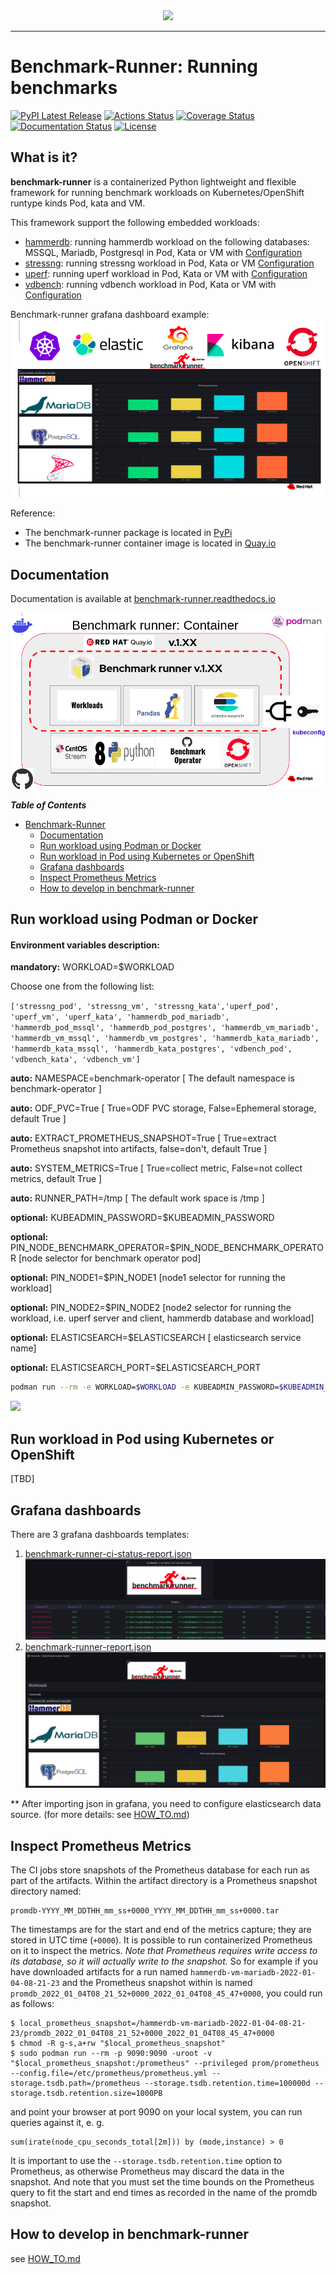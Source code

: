 <div align="center">
  <img src="https://github.com/redhat-performance/benchmark-runner/blob/main/media/benchmark_runner.png"><br>
</div>

-----------------

# Benchmark-Runner: Running benchmarks
[![PyPI Latest Release](https://img.shields.io/pypi/v/benchmark-runner.svg)](https://pypi.org/project/benchmark-runner/)
[![Actions Status](https://github.com/redhat-performance/benchmark-runner/workflows/CI/badge.svg)](https://github.com/redhat-performance/benchmark-runner/actions)
[![Coverage Status](https://coveralls.io/repos/github/redhat-performance/benchmark-runner/badge.svg?branch=main)](https://coveralls.io/github/redhat-performance/benchmark-runner?branch=main&kill_cache=1)
[![Documentation Status](https://readthedocs.org/projects/benchmark-runner/badge/?version=latest)](https://benchmark-runner.readthedocs.io/en/latest/?badge=latest)
[![License](https://img.shields.io/pypi/l/benchmark-runner.svg)](https://github.com/redhat-performance/benchmark-runner/blob/main/LICENSE)

## What is it?

**benchmark-runner** is a containerized Python lightweight and flexible framework for running benchmark workloads 
on Kubernetes/OpenShift runtype kinds Pod, kata and VM.

This framework support the following embedded workloads:

* [hammerdb](https://hammerdb.com/): running hammerdb workload on the following databases: MSSQL, Mariadb, Postgresql in Pod, Kata or VM with [Configuration](benchmark_runner/templates/hammerdb)
* [stressng](https://wiki.ubuntu.com/Kernel/Reference/stress-ng): running stressng workload in Pod, Kata or VM [Configuration](benchmark_runner/templates/stressng)
* [uperf](http://uperf.org/): running uperf workload in Pod, Kata or VM with [Configuration](benchmark_runner/templates/uperf)
* [vdbench](https://wiki.lustre.org/VDBench/): running vdbench workload in Pod, Kata or VM with [Configuration](benchmark_runner/templates/vdbench)

Benchmark-runner grafana dashboard example:
![](media/grafana.png)

Reference:
* The benchmark-runner package is located in [PyPi](https://pypi.org/project/benchmark-runner)
* The benchmark-runner container image is located in [Quay.io](https://quay.io/repository/ebattat/benchmark-runner)

## Documentation
Documentation is available at [benchmark-runner.readthedocs.io](https://benchmark-runner.readthedocs.io/en/latest/)

![](media/docker2.png)

_**Table of Contents**_

<!-- TOC -->
- [Benchmark-Runner](#benchmark-runner)
    - [Documentation](#documentation)
    - [Run workload using Podman or Docker](#run-workload-using-podman-or-docker)
    - [Run workload in Pod using Kubernetes or OpenShift](#run-workload-in-pod-using-kubernetes-or-openshift)
    - [Grafana dashboards](#grafana-dashboards)
    - [Inspect Prometheus Metrics](#inspect-prometheus-metrics)
    - [How to develop in benchmark-runner](#how-to-develop-in-benchmark-runner)

<!-- /TOC -->

## Run workload using Podman or Docker 

#### Environment variables description:

**mandatory:** WORKLOAD=$WORKLOAD

Choose one from the following list:

`['stressng_pod', 'stressng_vm', 'stressng_kata','uperf_pod', 'uperf_vm', 'uperf_kata', 'hammerdb_pod_mariadb', 'hammerdb_pod_mssql', 'hammerdb_pod_postgres', 'hammerdb_vm_mariadb', 'hammerdb_vm_mssql', 'hammerdb_vm_postgres', 'hammerdb_kata_mariadb', 'hammerdb_kata_mssql', 'hammerdb_kata_postgres', 'vdbench_pod', 'vdbench_kata', 'vdbench_vm']`

**auto:** NAMESPACE=benchmark-operator [ The default namespace is benchmark-operator ]

**auto:** ODF_PVC=True [ True=ODF PVC storage, False=Ephemeral storage, default True ]

**auto:** EXTRACT_PROMETHEUS_SNAPSHOT=True [ True=extract Prometheus snapshot into artifacts, false=don't, default True ]

**auto:** SYSTEM_METRICS=True [ True=collect metric, False=not collect metrics, default True ]

**auto:** RUNNER_PATH=/tmp [ The default work space is /tmp ]

**optional:** KUBEADMIN_PASSWORD=$KUBEADMIN_PASSWORD

**optional:** PIN_NODE_BENCHMARK_OPERATOR=$PIN_NODE_BENCHMARK_OPERATOR [node selector for benchmark operator pod]

**optional:** PIN_NODE1=$PIN_NODE1 [node1 selector for running the workload]

**optional:** PIN_NODE2=$PIN_NODE2 [node2 selector for running the workload, i.e. uperf server and client, hammerdb database and workload]

**optional:** ELASTICSEARCH=$ELASTICSEARCH [ elasticsearch service name]

**optional:** ELASTICSEARCH_PORT=$ELASTICSEARCH_PORT

```sh
podman run --rm -e WORKLOAD=$WORKLOAD -e KUBEADMIN_PASSWORD=$KUBEADMIN_PASSWORD -e PIN_NODE_BENCHMARK_OPERATOR=$PIN_NODE_BENCHMARK_OPERATOR -e PIN_NODE1=$PIN_NODE1 -e PIN_NODE2=$PIN_NODE2 -e ELASTICSEARCH=$ELASTICSEARCH -e ELASTICSEARCH_PORT=$ELASTICSEARCH_PORT -e log_level=INFO -v $KUBECONFIG:/root/.kube/config --privileged quay.io/ebattat/benchmark-runner:latest
```

![](media/benchmark-runner.gif)

## Run workload in Pod using Kubernetes or OpenShift

[TBD]

## Grafana dashboards

There are 3 grafana dashboards templates:
1. [benchmark-runner-ci-status-report.json](grafana/benchmark-runner-ci-status-report.json)
![](media/benchmark-runner-ci-status.png)
2. [benchmark-runner-report.json](grafana/benchmark-runner-report.json)
![](media/benchmark-runner-report.png)

** After importing json in grafana, you need to configure elasticsearch data source. (for more details: see [HOW_TO.md](HOW_TO.md))

## Inspect Prometheus Metrics

The CI jobs store snapshots of the Prometheus database for each run as part of the artifacts.  Within the artifact directory is a Prometheus snapshot directory named:

```
promdb-YYYY_MM_DDTHH_mm_ss+0000_YYYY_MM_DDTHH_mm_ss+0000.tar
```

The timestamps are for the start and end of the metrics capture; they
are stored in UTC time (`+0000`).  It is possible to run containerized
Prometheus on it to inspect the metrics.  *Note that Prometheus
requires write access to its database, so it will actually write to
the snapshot.* So for example if you have downloaded artifacts for a
run named `hammerdb-vm-mariadb-2022-01-04-08-21-23` and the Prometheus
snapshot within is named
`promdb_2022_01_04T08_21_52+0000_2022_01_04T08_45_47+0000`, you could run as follows:

```
$ local_prometheus_snapshot=/hammerdb-vm-mariadb-2022-01-04-08-21-23/promdb_2022_01_04T08_21_52+0000_2022_01_04T08_45_47+0000
$ chmod -R g-s,a+rw "$local_prometheus_snapshot"
$ sudo podman run --rm -p 9090:9090 -uroot -v "$local_prometheus_snapshot:/prometheus" --privileged prom/prometheus --config.file=/etc/prometheus/prometheus.yml --storage.tsdb.path=/prometheus --storage.tsdb.retention.time=100000d --storage.tsdb.retention.size=1000PB
```

and point your browser at port 9090 on your local system, you can run queries against it, e. g.

```
sum(irate(node_cpu_seconds_total[2m])) by (mode,instance) > 0
```

It is important to use the `--storage.tsdb.retention.time` option to
Prometheus, as otherwise Prometheus may discard the data in the
snapshot.  And note that you must set the time bounds on the
Prometheus query to fit the start and end times as recorded in the
name of the promdb snapshot.

## How to develop in benchmark-runner

see [HOW_TO.md](HOW_TO.md)
